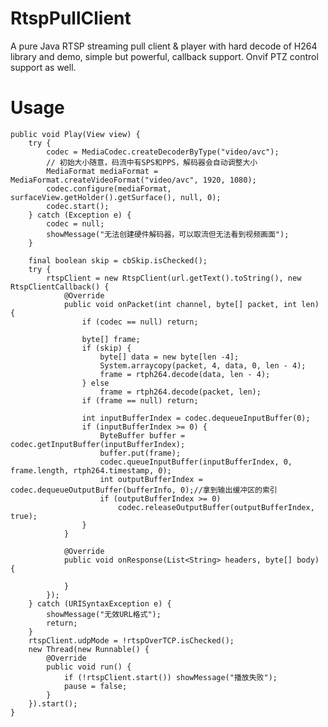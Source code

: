 # RtspPullClient
A pure Java RTSP streaming pull client & player with hard decode of H264 library and demo, simple but powerful, callback support. Onvif PTZ control support as well.

# Usage

    public void Play(View view) {
        try {
            codec = MediaCodec.createDecoderByType("video/avc");
            // 初始大小随意，码流中有SPS和PPS，解码器会自动调整大小
            MediaFormat mediaFormat = MediaFormat.createVideoFormat("video/avc", 1920, 1080);
            codec.configure(mediaFormat, surfaceView.getHolder().getSurface(), null, 0);
            codec.start();
        } catch (Exception e) {
            codec = null;
            showMessage("无法创建硬件解码器，可以取流但无法看到视频画面");
        }

        final boolean skip = cbSkip.isChecked();
        try {
            rtspClient = new RtspClient(url.getText().toString(), new RtspClientCallback() {
                @Override
                public void onPacket(int channel, byte[] packet, int len) {
                    if (codec == null) return;

                    byte[] frame;
                    if (skip) {
                        byte[] data = new byte[len -4];
                        System.arraycopy(packet, 4, data, 0, len - 4);
                        frame = rtph264.decode(data, len - 4);
                    } else
                        frame = rtph264.decode(packet, len);
                    if (frame == null) return;

                    int inputBufferIndex = codec.dequeueInputBuffer(0);
                    if (inputBufferIndex >= 0) {
                        ByteBuffer buffer = codec.getInputBuffer(inputBufferIndex);
                        buffer.put(frame);
                        codec.queueInputBuffer(inputBufferIndex, 0, frame.length, rtph264.timestamp, 0);
                        int outputBufferIndex = codec.dequeueOutputBuffer(bufferInfo, 0);//拿到输出缓冲区的索引
                        if (outputBufferIndex >= 0)
                            codec.releaseOutputBuffer(outputBufferIndex, true);
                    }
                }

                @Override
                public void onResponse(List<String> headers, byte[] body) {

                }
            });
        } catch (URISyntaxException e) {
            showMessage("无效URL格式");
            return;
        }
        rtspClient.udpMode = !rtspOverTCP.isChecked();
        new Thread(new Runnable() {
            @Override
            public void run() {
                if (!rtspClient.start()) showMessage("播放失败");
                pause = false;
            }
        }).start();
    }
